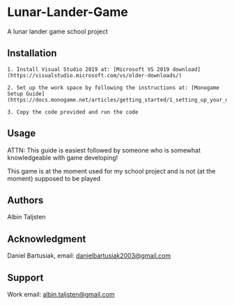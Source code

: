 # Lunar-Lander-Game

A lunar lander game school project

## Installation

    1. Install Visual Studio 2019 at: [Microsoft VS 2019 download](https://visualstudio.microsoft.com/vs/older-downloads/)

    2. Set up the work space by following the instructions at: [Monogame Setup Guide](https://docs.monogame.net/articles/getting_started/1_setting_up_your_development_environment_windows.html)

    3. Copy the code provided and run the code

## Usage

ATTN: This guide is easiest followed by someone who is somewhat knowledgeable with game developing!

This game is at the moment used for my school project and is not (at the moment) supposed to be played

## Authors

Albin Taljsten

## Acknowledgment

Daniel Bartusiak, email: danielbartusiak2003@gmail.com

## Support

Work email: albin.taljsten@gmail.com